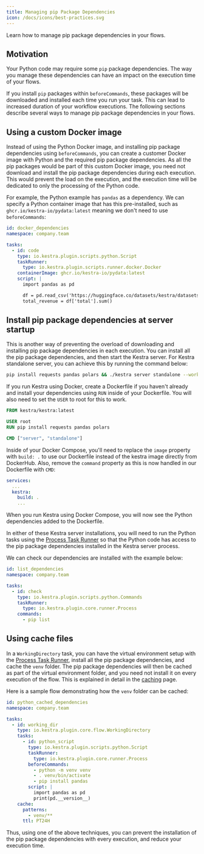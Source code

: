 ```yaml
---
title: Managing pip Package Dependencies
icon: /docs/icons/best-practices.svg
---
```


Learn how to manage pip package dependencies in your flows.

## Motivation

Your Python code may require some `pip` package dependencies. The way you manage these dependencies can have an impact on the execution time of your flows.

If you install `pip` packages within `beforeCommands`, these packages will be downloaded and installed each time you run your task. This can lead to increased duration of your workflow executions. The following sections describe several ways to manage pip package dependencies in your flows.

## Using a custom Docker image

Instead of using the Python Docker image, and installing pip package dependencies using `beforeCommands`, you can create a customer Docker image with Python and the required pip package dependencies. As all the pip packages would be part of this custom Docker image, you need not download and install the pip package dependencies during each execution. This would prevent the load on the execution, and the execution time will be dedicated to only the processing of the Python code.

For example, the Python example has `pandas` as a dependency. We can specify a Python container image that has this pre-installed, such as `ghcr.io/kestra-io/pydata:latest` meaning we don't need to use `beforeCommands`:

```yaml
id: docker_dependencies
namespace: company.team

tasks:
  - id: code
    type: io.kestra.plugin.scripts.python.Script
    taskRunner:
      type: io.kestra.plugin.scripts.runner.docker.Docker
    containerImage: ghcr.io/kestra-io/pydata:latest
    script: |
      import pandas as pd

      df = pd.read_csv('https://huggingface.co/datasets/kestra/datasets/raw/main/csv/orders.csv')
      total_revenue = df['total'].sum()
```

## Install pip package dependencies at server startup

This is another way of preventing the overload of downloading and installing pip package dependencies in each execution. You can install all the pip package dependencies, and then start the Kestra server. For Kestra standalone server, you can achieve this by running the command below:

```bash
pip install requests pandas polars && ./kestra server standalone --worker-thread=16
```

If you run Kestra using Docker, create a Dockerfile if you haven't already and install your dependencies using `RUN` inside of your Dockerfile. You will also need to set the `USER` to root for this to work.

```dockerfile
FROM kestra/kestra:latest

USER root
RUN pip install requests pandas polars

CMD ["server", "standalone"]
```

Inside of your Docker Compose, you'll need to replace the `image` property with `build: .` to use our Dockerfile instead of the kestra image directly from DockerHub. Also, remove the `command` property as this is now handled in our Dockerfile with `CMD`:

```yaml
services:
  ...
  kestra:
    build: .
    ...
```

When you run Kestra using Docker Compose, you will now see the Python dependencies added to the Dockerfile.

In either of these Kestra server installations, you will need to run the Python tasks using the [Process Task Runner](../task-runners/04.types/01.process-task-runner.md) so that the Python code has access to the pip package dependencies installed in the Kestra server process.

We can check our dependencies are installed with the example below:

```yaml
id: list_dependencies
namespace: company.team

tasks:
  - id: check
    type: io.kestra.plugin.scripts.python.Commands
    taskRunner:
      type: io.kestra.plugin.core.runner.Process
    commands:
      - pip list
```

## Using cache files

In a `WorkingDirectory` task, you can have the virtual environment setup with the [Process Task Runner](../task-runners/04.types/01.process-task-runner.md), install all the pip package dependencies, and cache the `venv` folder. The pip package dependencies will then be cached as part of the virtual environment folder, and you need not install it on every execution of the flow. This is explained in detail in the [caching](../05.concepts/12.caching.md) page.

Here is a sample flow demonstrating how the `venv` folder can be cached:

```yaml
id: python_cached_dependencies
namespace: company.team

tasks:
  - id: working_dir
    type: io.kestra.plugin.core.flow.WorkingDirectory
    tasks:
      - id: python_script
        type: io.kestra.plugin.scripts.python.Script
        taskRunner:
          type: io.kestra.plugin.core.runner.Process
        beforeCommands:
          - python -m venv venv
          - . venv/bin/activate
          - pip install pandas
        script: |
          import pandas as pd
          print(pd.__version__)
    cache:
      patterns:
        - venv/**
      ttl: PT24H
```

Thus, using one of the above techniques, you can prevent the installation of the pip package dependencies with every execution, and reduce your execution time.
